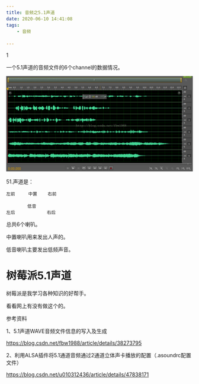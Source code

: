 ```yaml
---
title: 音频之5.1声道
date: 2020-06-10 14:41:08
tags:
	- 音频

---
```


1

一个5.1声道的音频文件的6个channel的数据情况。

![img](../images/random_name/20140729170459421.jpg)



51.声道是：

```
左前     中置    右前

        低音
左后            右后
```

总共6个喇叭。

中置喇叭用来发出人声的。

低音喇叭主要发出低频声音。



# 树莓派5.1声道

树莓派是我学习各种知识的好帮手。

看看网上有没有做这个的。



参考资料

1、5.1声道WAVE音频文件信息的写入及生成

https://blog.csdn.net/fbw1988/article/details/38273795

2、利用ALSA插件将5.1通道音频通过2通道立体声卡播放的配置（.asoundrc配置文件）

https://blog.csdn.net/u010312436/article/details/47838171